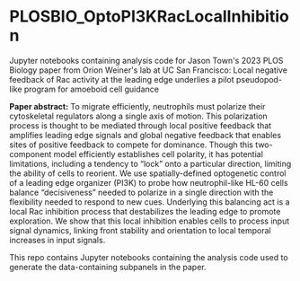 # PLOSBIO_OptoPI3KRacLocalInhibition
Jupyter notebooks containing analysis code for Jason Town's 2023 PLOS Biology paper from Orion Weiner's lab at UC San Francisco: Local negative feedback of Rac activity at the leading edge underlies a pilot pseudopod-like program for amoeboid cell guidance

**Paper abstract:** To migrate efficiently, neutrophils must polarize their cytoskeletal regulators along a single axis of motion. This polarization process is thought to be mediated through local positive feedback that amplifies leading edge signals and global negative feedback that enables sites of positive feedback to compete for dominance. Though this two-component model efficiently establishes cell polarity, it has potential limitations, including a tendency to “lock” onto a particular direction, limiting the ability of cells to reorient. We use spatially-defined optogenetic control of a leading edge organizer (PI3K) to probe how neutrophil-like HL-60 cells balance “decisiveness” needed to polarize in a single direction with the flexibility needed to respond to new cues. Underlying this balancing act is a local Rac inhibition process that destabilizes the leading edge to promote exploration. We show that this local inhibition enables cells to process input signal dynamics, linking front stability and orientation to local temporal increases in input signals. 

This repo contains Jupyter notebooks containing the analysis code used to generate the data-containing subpanels in the paper.

